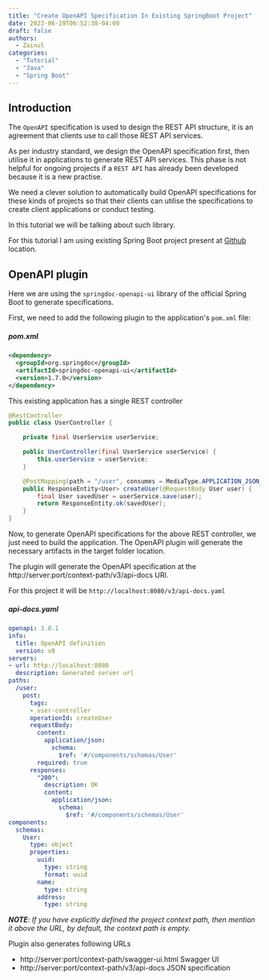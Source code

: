 ```yaml
---
title: "Create OpenAPI Specification In Existing SpringBoot Project"
date: 2023-06-19T06:52:38-04:00
draft: false
authors:
  - Zainul
categories: 
  - "Tutorial"
  - "Java"
  - "Spring Boot"
---
```


## Introduction
The `OpenAPI` specification is used to design the REST API structure, it is an agreement that clients use to call those REST API services.

As per industry standard, we design the OpenAPI specification first, then utilise it in applications to generate REST API services. This phase is not helpful for ongoing projects if a `REST API` has already been developed because it is a new practise.

We need a clever solution to automatically build OpenAPI specifications for these kinds of projects so that their clients can utilise the specifications to create client applications or conduct testing.

In this tutorial we will be talking about such library.

For this tutorial I am using existing Spring Boot project present at [Github](https://github.com/zainabed/tutorials/tree/master/spring-boot/spring-boot-test) location.



## OpenAPI plugin
Here we are using the `springdoc-openapi-ui` library of the official Spring Boot to generate specifications.

First, we need to add the following plugin to the application's `pom.xml` file:

##### pom.xml
```xml
<dependency>
  <groupId>org.springdoc</groupId>
  <artifactId>springdoc-openapi-ui</artifactId>
  <version>1.7.0</version>
</dependency>
```

This existing application has a single REST controller

```java
@RestController
public class UserController {

    private final UserService userService;

    public UserController(final UserService userService) {
        this.userService = userService;
    }

    @PostMapping(path = "/user", consumes = MediaType.APPLICATION_JSON_VALUE, produces = MediaType.APPLICATION_JSON_VALUE)
    public ResponseEntity<User> createUser(@RequestBody User user) {
        final User savedUser = userService.save(user);
        return ResponseEntity.ok(savedUser);
    }
}

```

Now, to generate OpenAPI specifications for the above REST controller, we just need to build the application.
The OpenAPI plugin will generate the necessary artifacts in the target folder location.

The plugin will generate the OpenAPI specification at the http://server:port/context-path/v3/api-docs URI.

For this project it will be `http://localhost:8080/v3/api-docs.yaml` 

##### api-docs.yaml
```yaml
openapi: 3.0.1
info:
  title: OpenAPI definition
  version: v0
servers:
- url: http://localhost:8080
  description: Generated server url
paths:
  /user:
    post:
      tags:
      - user-controller
      operationId: createUser
      requestBody:
        content:
          application/json:
            schema:
              $ref: '#/components/schemas/User'
        required: true
      responses:
        "200":
          description: OK
          content:
            application/json:
              schema:
                $ref: '#/components/schemas/User'
components:
  schemas:
    User:
      type: object
      properties:
        uuid:
          type: string
          format: uuid
        name:
          type: string
        address:
          type: string
```

  ***NOTE**: If you have explicitly defined the project context path, then mention it above the URL, by default, the context path is empty.* 

Plugin also generates following URLs
* http://server:port/context-path/swagger-ui.html  Swagger UI
* http://server:port/context-path/v3/api-docs JSON specification



